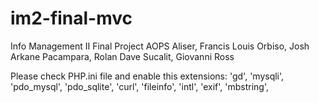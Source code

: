 # im2-final-mvc
Info Management II Final Project
AOPS
Aliser, Francis Louis
Orbiso, Josh Arkane
Pacampara, Rolan Dave
Sucalit, Giovanni Ross

Please check PHP.ini file and enable this extensions:
  'gd',
  'mysqli',
  'pdo_mysql',
  'pdo_sqlite',
  'curl',
  'fileinfo',
  'intl',
  'exif',
  'mbstring',
